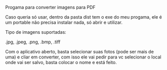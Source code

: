 Progama para converter imagens para PDF

Caso queria só usar, dentro da pasta dist tem o exe do meu progama, ele é um portable não precisa instalar nada, só abrir e utilizar.

Tipo de imagens suportadas:

.jpg, .jpeg, .png, .bmp, .tiff

Com o aplicativo aberto, basta selecionar suas fotos (pode ser mais de uma) e cliar em converter, com isso ele vai pedir para vc selecionar o local onde vai ser salvo, basta colocar o nome e está feito.
